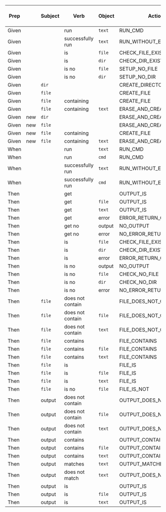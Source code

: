| Prep  |     |Subject |       Verb       | Object |         Action          | Code block expected |  
|-------|-----|--------|------------------|--------|-------------------------|------------|  
| Given |     |        | run              | `text` | RUN_CMD                 |            |  
| Given |     |        | successfully run | `text` | RUN_WITHOUT_ERROR       |            |  
| Given |     |        | is               | `file` | CHECK_FILE_EXISTENCE    |            |  
| Given |     |        | is               | `dir`  | CHECK_DIR_EXISTENCE     |            |  
| Given |     |        | is no            | `file` | SETUP_NO_FILE           |            |  
| Given |     |        | is no            | `dir`  | SETUP_NO_DIR            |            |  
| Given |     | `dir`  |                  |        | CREATE_DIRECTORY        |            |  
| Given |     | `file` |                  |        | CREATE_FILE             |     X      |  
| Given |     | `file` | containing       |        | CREATE_FILE             |     X      |  
| Given |     | `file` | containing       | `text` | ERASE_AND_CREATE        |            |  
| Given | new | `dir`  |                  |        | ERASE_AND_CREATE        |            |  
| Given | new | `file` |                  |        | ERASE_AND_CREATE        |     X      |  
| Given | new | `file` | containing       |        | CREATE_FILE             |     X      |  
| Given | new | `file` | containing       | `text` | ERASE_AND_CREATE        |            |  
| When  |     |        | run              | `text` | RUN_CMD                 |            |  
| When  |     |        | run              | `cmd`  | RUN_CMD                 |            |  
| When  |     |        | successfully run | `text` | RUN_WITHOUT_ERROR       |            |  
| When  |     |        | successfully run | `cmd`  | RUN_WITHOUT_ERROR       |            |  
| Then  |     |        | get              |        | OUTPUT_IS               |     X      |  
| Then  |     |        | get              | `file` | OUTPUT_IS               |            |  
| Then  |     |        | get              | `text` | OUTPUT_IS               |            |  
| Then  |     |        | get              | error  | ERROR_RETURN_CODE       |            |  
| Then  |     |        | get no           | output | NO_OUTPUT               |            |  
| Then  |     |        | get no           | error  | NO_ERROR_RETURN_CODE    |            |  
| Then  |     |        | is               | `file` | CHECK_FILE_EXISTENCE    |            |  
| Then  |     |        | is               | `dir`  | CHECK_DIR_EXISTENCE     |            |  
| Then  |     |        | is               | error  | ERROR_RETURN_CODE       |            |  
| Then  |     |        | is no            | output | NO_OUTPUT               |            |  
| Then  |     |        | is no            | `file` | CHECK_NO_FILE           |            |  
| Then  |     |        | is no            | `dir`  | CHECK_NO_DIR            |            |  
| Then  |     |        | is no            | error  | NO_ERROR_RETURN_CODE    |            |  
| Then  |     | `file` | does not contain |        | FILE_DOES_NOT_CONTAIN   |     X      |  
| Then  |     | `file` | does not contain | `file` | FILE_DOES_NOT_CONTAIN   |            |  
| Then  |     | `file` | does not contain | `text` | FILE_DOES_NOT_CONTAIN   |            |  
| Then  |     | `file` | contains         |        | FILE_CONTAINS           |     X      |  
| Then  |     | `file` | contains         | `file` | FILE_CONTAINS           |            |  
| Then  |     | `file` | contains         | `text` | FILE_CONTAINS           |            |  
| Then  |     | `file` | is               |        | FILE_IS                 |     X      |  
| Then  |     | `file` | is               | `file` | FILE_IS                 |            |  
| Then  |     | `file` | is               | `text` | FILE_IS                 |            |  
| Then  |     | `file` | is no            | `file` | FILE_IS_NOT             |            |  
| Then  |     | output | does not contain |        | OUTPUT_DOES_NOT_CONTAIN |     X      |  
| Then  |     | output | does not contain | `file` | OUTPUT_DOES_NOT_CONTAIN |            |  
| Then  |     | output | does not contain | `text` | OUTPUT_DOES_NOT_CONTAIN |            |  
| Then  |     | output | contains         |        | OUTPUT_CONTAINS         |     X      |  
| Then  |     | output | contains         | `file` | OUTPUT_CONTAINS         |            |  
| Then  |     | output | contains         | `text` | OUTPUT_CONTAINS         |            |  
| Then  |     | output | matches          | `text` | OUTPUT_MATCHES          |            |  
| Then  |     | output | does not match   | `text` | OUTPUT_DOES_NOT_MATCH   |            |  
| Then  |     | output | is               |        | OUTPUT_IS               |     X      |  
| Then  |     | output | is               | `file` | OUTPUT_IS               |            |  
| Then  |     | output | is               | `text` | OUTPUT_IS               |            |  
